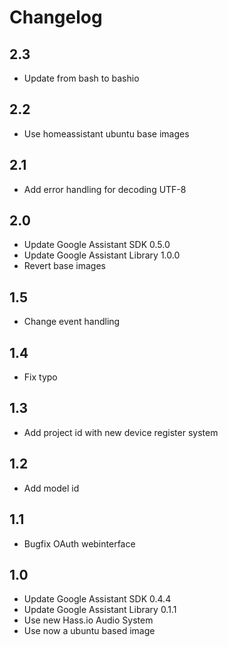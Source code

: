 # Changelog

## 2.3
- Update from bash to bashio

## 2.2
- Use homeassistant ubuntu base images

## 2.1
- Add error handling for decoding UTF-8

## 2.0
- Update Google Assistant SDK 0.5.0
- Update Google Assistant Library 1.0.0
- Revert base images

## 1.5
- Change event handling

## 1.4
- Fix typo

## 1.3
- Add project id with new device register system

## 1.2
- Add model id

## 1.1
- Bugfix OAuth webinterface

## 1.0
- Update Google Assistant SDK 0.4.4
- Update Google Assistant Library 0.1.1
- Use new Hass.io Audio System
- Use now a ubuntu based image
